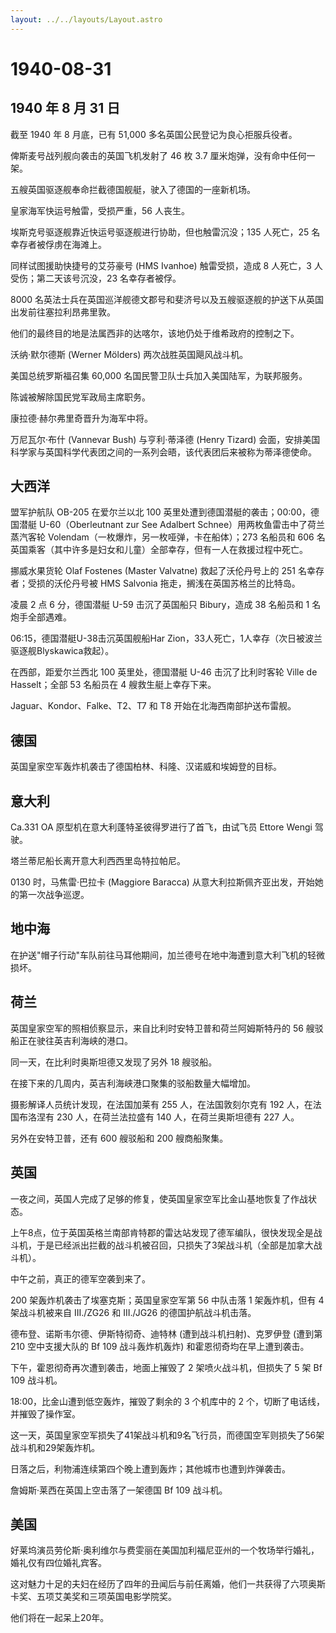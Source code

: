```yaml
---
layout: ../../layouts/Layout.astro
---
```


# 1940-08-31

## 1940 年 8 月 31 日

截至 1940 年 8 月底，已有 51,000 多名英国公民登记为良心拒服兵役者。

俾斯麦号战列舰向袭击的英国飞机发射了 46 枚 3.7
厘米炮弹，没有命中任何一架。

五艘英国驱逐舰奉命拦截德国舰艇，驶入了德国的一座新机场。

皇家海军快运号触雷，受损严重，56 人丧生。

埃斯克号驱逐舰靠近快运号驱逐舰进行协助，但也触雷沉没；135 人死亡，25
名幸存者被俘虏在海滩上。

同样试图援助快捷号的艾芬豪号 (HMS Ivanhoe) 触雷受损，造成 8 人死亡，3
人受伤；第二天该号沉没，23 名幸存者被俘。

8000
名英法士兵在英国巡洋舰德文郡号和斐济号以及五艘驱逐舰的护送下从英国出发前往塞拉利昂弗里敦。

他们的最终目的地是法属西非的达喀尔，该地仍处于维希政府的控制之下。

沃纳·默尔德斯 (Werner Mölders) 两次战胜英国飓风战斗机。

美国总统罗斯福召集 60,000 名国民警卫队士兵加入美国陆军，为联邦服务。

陈诚被解除国民党军政局主席职务。

康拉德·赫尔弗里奇晋升为海军中将。

万尼瓦尔·布什 (Vannevar Bush) 与亨利·蒂泽德 (Henry Tizard)
会面，安排美国科学家与英国科学代表团之间的一系列会晤，该代表团后来被称为蒂泽德使命。

## 大西洋

盟军护航队 OB-205 在爱尔兰以北 100
英里处遭到德国潜艇的袭击；00:00，德国潜艇 U-60（Oberleutnant zur See
Adalbert Schnee）用两枚鱼雷击中了荷兰蒸汽客轮
Volendam（一枚爆炸，另一枚哑弹，卡在船体）；273 名船员和 606
名英国乘客（其中许多是妇女和儿童）全部幸存，但有一人在救援过程中死亡。

挪威水果货轮 Olaf Fostenes (Master Valvatne) 救起了沃伦丹号上的 251
名幸存者；受损的沃伦丹号被 HMS Salvonia 拖走，搁浅在英国苏格兰的比特岛。

凌晨 2 点 6 分，德国潜艇 U-59 击沉了英国船只 Bibury，造成 38 名船员和 1
名炮手全部遇难。

06:15，德国潜艇U-38击沉英国舰船Har
Zion，33人死亡，1人幸存（次日被波兰驱逐舰Blyskawica救起）。

在西部，距爱尔兰西北 100 英里处，德国潜艇 U-46 击沉了比利时客轮 Ville de
Hasselt；全部 53 名船员在 4 艘救生艇上幸存下来。

Jaguar、Kondor、Falke、T2、T7 和 T8 开始在北海西南部护送布雷舰。

## 德国

英国皇家空军轰炸机袭击了德国柏林、科隆、汉诺威和埃姆登的目标。

## 意大利

Ca.331 OA 原型机在意大利蓬特圣彼得罗进行了首飞，由试飞员 Ettore Wengi
驾驶。

塔兰蒂尼船长离开意大利西西里岛特拉帕尼。

0130 时，马焦雷·巴拉卡 (Maggiore Baracca)
从意大利拉斯佩齐亚出发，开始她的第一次战争巡逻。

## 地中海

在护送"帽子行动"车队前往马耳他期间，加兰德号在地中海遭到意大利飞机的轻微损坏。

## 荷兰

英国皇家空军的照相侦察显示，来自比利时安特卫普和荷兰阿姆斯特丹的 56
艘驳船正在驶往英吉利海峡的港口。

同一天，在比利时奥斯坦德又发现了另外 18 艘驳船。

在接下来的几周内，英吉利海峡港口聚集的驳船数量大幅增加。

摄影解译人员统计发现，在法国加莱有 255 人，在法国敦刻尔克有 192
人，在法国布洛涅有 230 人，在荷兰法拉盛有 140 人，在荷兰奥斯坦德有 227
人。

另外在安特卫普，还有 600 艘驳船和 200 艘商船聚集。

## 英国

一夜之间，英国人完成了足够的修复，使英国皇家空军比金山基地恢复了作战状态。

上午8点，位于英国英格兰南部肯特郡的雷达站发现了德军编队，很快发现全是战斗机，于是已经派出拦截的战斗机被召回，只损失了3架战斗机（全部是加拿大战斗机）。

中午之前，真正的德军空袭到来了。

200 架轰炸机袭击了埃塞克斯；英国皇家空军第 56 中队击落 1 架轰炸机，但有
4 架战斗机被来自 III./ZG26 和 III./JG26 的德国护航战斗机击落。

德布登、诺斯韦尔德、伊斯特彻奇、迪特林 (遭到战斗机扫射)、克罗伊登
(遭到第 210 空中支援大队的 Bf 109 战斗轰炸机轰炸)
和霍恩彻奇均在早上遭到袭击。

下午，霍恩彻奇再次遭到袭击，地面上摧毁了 2 架喷火战斗机，但损失了 5 架
Bf 109 战斗机。

18:00，比金山遭到低空轰炸，摧毁了剩余的 3 个机库中的 2
个，切断了电话线，并摧毁了操作室。

这一天，英国皇家空军损失了41架战斗机和9名飞行员，而德国空军则损失了56架战斗机和29架轰炸机。

日落之后，利物浦连续第四个晚上遭到轰炸；其他城市也遭到炸弹袭击。

詹姆斯·莱西在英国上空击落了一架德国 Bf 109 战斗机。

## 美国

好莱坞演员劳伦斯·奥利维尔与费雯丽在美国加利福尼亚州的一个牧场举行婚礼，婚礼仅有四位婚礼宾客。

这对魅力十足的夫妇在经历了四年的丑闻后与前任离婚，他们一共获得了六项奥斯卡奖、五项艾美奖和三项英国电影学院奖。

他们将在一起呆上20年。